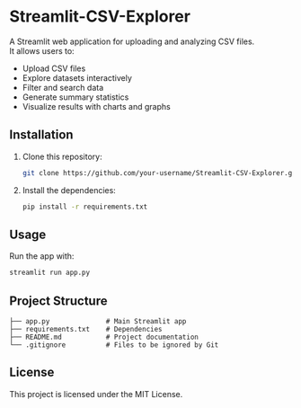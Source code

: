 # Streamlit-CSV-Explorer

A Streamlit web application for uploading and analyzing CSV files.  
It allows users to:
- Upload CSV files
- Explore datasets interactively
- Filter and search data
- Generate summary statistics
- Visualize results with charts and graphs

## Installation
1. Clone this repository:
   ```bash
   git clone https://github.com/your-username/Streamlit-CSV-Explorer.git
   ```
2. Install the dependencies:
   ```bash
   pip install -r requirements.txt
   ```

## Usage
Run the app with:
```bash
streamlit run app.py
```

## Project Structure
```
├── app.py              # Main Streamlit app
├── requirements.txt    # Dependencies
├── README.md           # Project documentation
└── .gitignore          # Files to be ignored by Git
```

## License
This project is licensed under the MIT License.

